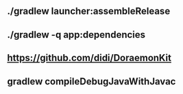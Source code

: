 ## ./gradlew launcher:assembleRelease
## ./gradlew -q app:dependencies
## https://github.com/didi/DoraemonKit
## gradlew compileDebugJavaWithJavac
